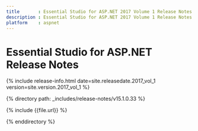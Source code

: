 ```yaml
---
title       : Essential Studio for ASP.NET 2017 Volume 1 Release Notes
description : Essential Studio for ASP.NET 2017 Volume 1 Release Notes
platform    : aspnet
---
```


# Essential Studio for ASP.NET Release Notes

{% include release-info.html date=site.releasedate.2017_vol_1 version=site.version.2017_vol_1 %} 

{% directory path: _includes/release-notes/v15.1.0.33 %}

{% include {{file.url}} %}

{% enddirectory %}